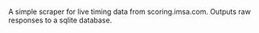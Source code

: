 A simple scraper for live timing data from scoring.imsa.com. Outputs raw
responses to a sqlite database.
